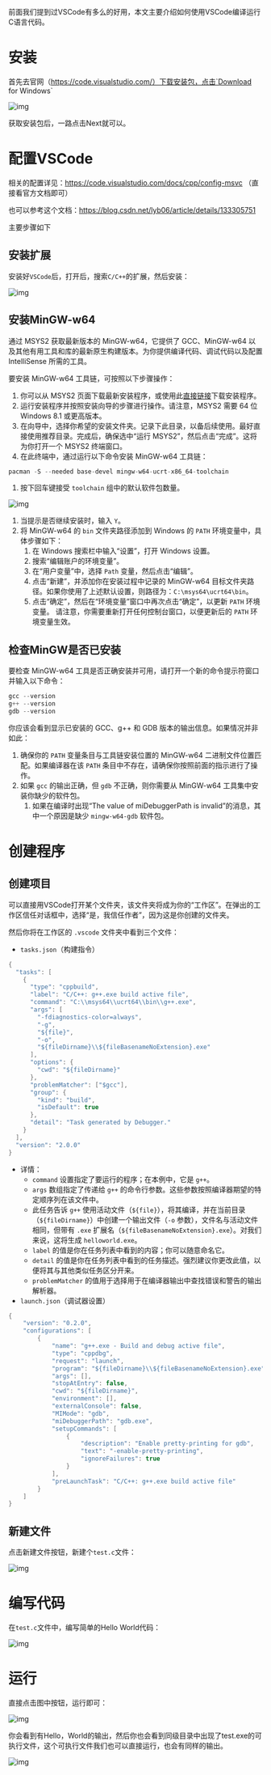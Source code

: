 前面我们提到过VSCode有多么的好用，本文主要介绍如何使用VSCode编译运行C语言代码。

# 安装

首先去官网（https://code.visualstudio.com/）下载安装包，点击`Download for Windows`

![img](https://lb3fn675fh.feishu.cn/space/api/box/stream/download/asynccode/?code=YzYyNDgyMzI2M2UxMGIyMWY1Y2RlZTI0NzkyOThkOWFfY0Q3eUdCU3ZGN3p0R09UQlBHZU83WFFTRTcyYXQ4NG9fVG9rZW46UGE3QmJuaWM1b3BhWWN4WXhUVmNaQ3NWblp6XzE3NDAyODM4NTI6MTc0MDI4NzQ1Ml9WNA)

获取安装包后，一路点击Next就可以。

# 配置VSCode

相关的配置详见：https://code.visualstudio.com/docs/cpp/config-msvc （直接看官方文档即可）

也可以参考这个文档：https://blog.csdn.net/lyb06/article/details/133305751

主要步骤如下

## 安装扩展

安装好`VSCode`后，打开后，搜索`C/C++`的扩展，然后安装：

![img](https://lb3fn675fh.feishu.cn/space/api/box/stream/download/asynccode/?code=MTY4NGMxZWNjMGFjN2E3NjI1NWI5ZTcxYmQxMDBlMzRfRXRLdDZNczF3b2lXZlkxN3FRNXdrS3JWa0lZNUFrM3dfVG9rZW46TWd4WGI0cmNWb2ZTZWp4V3hMeGNYRmJUblZnXzE3NDAyODM4NTI6MTc0MDI4NzQ1Ml9WNA)

## 安装MinGW-w64

通过 MSYS2 获取最新版本的 MinGW-w64，它提供了 GCC、MinGW-w64 以及其他有用工具和库的最新原生构建版本。为你提供编译代码、调试代码以及配置 IntelliSense 所需的工具。

要安装 MinGW-w64 工具链，可按照以下步骤操作：

1. 你可以从 MSYS2 页面下载最新安装程序，或使用此[直接链接](https://www.msys2.org/)下载安装程序。
2. 运行安装程序并按照安装向导的步骤进行操作。请注意，MSYS2 需要 64 位 Windows 8.1 或更高版本。
3. 在向导中，选择你希望的安装文件夹。记录下此目录，以备后续使用。最好直接使用推荐目录。完成后，确保选中“运行 MSYS2”，然后点击“完成”。这将为你打开一个 MSYS2 终端窗口。
4. 在此终端中，通过运行以下命令安装 MinGW-w64 工具链：

```C++
pacman -S --needed base-devel mingw-w64-ucrt-x86_64-toolchain
```

1. 按下回车键接受 `toolchain` 组中的默认软件包数量。

![img](https://lb3fn675fh.feishu.cn/space/api/box/stream/download/asynccode/?code=OGQ4YWM3ZDc2ZmU3MjMyNTM5YjY1ZGQ3NmFmMTdkZDNfcWxCb1h2SmF0UGlXSnREMW11NVNIVjE1TllKTVNxQU1fVG9rZW46RGt6N2JsQ01Ob2JQTWl4eDd1ZmNPMmdmbndiXzE3NDAyODM4NTI6MTc0MDI4NzQ1Ml9WNA)

1. 当提示是否继续安装时，输入 `Y`。
2. 将 MinGW-w64 的 `bin` 文件夹路径添加到 Windows 的 `PATH` 环境变量中，具体步骤如下：
   1. 在 Windows 搜索栏中输入“设置”，打开 Windows 设置。
   2. 搜索“编辑账户的环境变量”。
   3. 在“用户变量”中，选择 `Path` 变量，然后点击“编辑”。
   4. 点击“新建”，并添加你在安装过程中记录的 MinGW-w64 目标文件夹路径。如果你使用了上述默认设置，则路径为：`C:\msys64\ucrt64\bin`。
   5. 点击“确定”，然后在“环境变量”窗口中再次点击“确定”，以更新 `PATH` 环境变量。 请注意，你需要重新打开任何控制台窗口，以便更新后的 `PATH` 环境变量生效。

## 检查MinGW是否已安装

要检查 MinGW-w64 工具是否正确安装并可用，请打开一个新的命令提示符窗口并输入以下命令：

```C++
gcc --version
g++ --version
gdb --version
```

你应该会看到显示已安装的 GCC、g++ 和 GDB 版本的输出信息。如果情况并非如此：

1. 确保你的 `PATH` 变量条目与工具链安装位置的 MinGW-w64 二进制文件位置匹配。如果编译器在该 `PATH` 条目中不存在，请确保你按照前面的指示进行了操作。
2. 如果 `gcc` 的输出正确，但 `gdb` 不正确，则你需要从 MinGW-w64 工具集中安装你缺少的软件包。
   1. 如果在编译时出现“The value of miDebuggerPath is invalid”的消息，其中一个原因是缺少 `mingw-w64-gdb` 软件包。

# 创建程序

## 创建项目

可以直接用VSCode打开某个文件夹，该文件夹将成为你的“工作区”。在弹出的工作区信任对话框中，选择“是，我信任作者”，因为这是你创建的文件夹。

然后你将在工作区的 `.vscode` 文件夹中看到三个文件：

- `tasks.json`（构建指令）

```C++
{
  "tasks": [
    {
      "type": "cppbuild",
      "label": "C/C++: g++.exe build active file",
      "command": "C:\\msys64\\ucrt64\\bin\\g++.exe",
      "args": [
        "-fdiagnostics-color=always",
        "-g",
        "${file}",
        "-o",
        "${fileDirname}\\${fileBasenameNoExtension}.exe"
      ],
      "options": {
        "cwd": "${fileDirname}"
      },
      "problemMatcher": ["$gcc"],
      "group": {
        "kind": "build",
        "isDefault": true
      },
      "detail": "Task generated by Debugger."
    }
  ],
  "version": "2.0.0"
}
```

- 详情：
  - `command` 设置指定了要运行的程序；在本例中，它是 `g++`。
  - `args` 数组指定了传递给 `g++` 的命令行参数。这些参数按照编译器期望的特定顺序列在该文件中。
  - 此任务告诉 `g++` 使用活动文件（`${file}`），将其编译，并在当前目录（`${fileDirname}`）中创建一个输出文件（`-o` 参数），文件名与活动文件相同，但带有 `.exe` 扩展名（`${fileBasenameNoExtension}.exe`）。对我们来说，这将生成 `helloworld.exe`。
  - `label` 的值是你在任务列表中看到的内容；你可以随意命名它。
  - `detail` 的值是你在任务列表中看到的任务描述。强烈建议你更改此值，以便将其与其他类似任务区分开来。
  - `problemMatcher` 的值用于选择用于在编译器输出中查找错误和警告的输出解析器。
- `launch.json`（调试器设置）

```C++
{
    "version": "0.2.0",
    "configurations": [
        {
            "name": "g++.exe - Build and debug active file",
            "type": "cppdbg",
            "request": "launch",
            "program": "${fileDirname}\\${fileBasenameNoExtension}.exe",
            "args": [],
            "stopAtEntry": false,
            "cwd": "${fileDirname}",
            "environment": [],
            "externalConsole": false,
            "MIMode": "gdb",
            "miDebuggerPath": "gdb.exe",
            "setupCommands": [
                {
                    "description": "Enable pretty-printing for gdb",
                    "text": "-enable-pretty-printing",
                    "ignoreFailures": true
                }
            ],
            "preLaunchTask": "C/C++: g++.exe build active file"
        }
    ]
}
```

## 新建文件

点击新建文件按钮，新建个`test.c`文件：

![img](https://lb3fn675fh.feishu.cn/space/api/box/stream/download/asynccode/?code=OTJjMmMzZGYwMTc5YzYwOWYxYjI2MWNkZWY0NjAzZjVfNURKVGNIYk9RNjVWVG1BWVFKTkJWRWtpdmhDbVRGUkJfVG9rZW46THVPa2JZN1h0b3E0cVB4Q09XOGNPdDNObmdoXzE3NDAyODM4NTI6MTc0MDI4NzQ1Ml9WNA)

# 编写代码

在`test.c`文件中，编写简单的Hello World代码：

![img](https://lb3fn675fh.feishu.cn/space/api/box/stream/download/asynccode/?code=ZDA3ZWZmN2RmNTZiZDBmN2NjODIwOTI5YzFkZWE4Y2NfR2JWQ2FWU2pJOUhyQTNiVFJQMEJCa0ljYTZ1bFdDMEpfVG9rZW46VVY4SmJCbTBZb1NGUUR4MmpHemM1TXZIbk5jXzE3NDAyODM4NTI6MTc0MDI4NzQ1Ml9WNA)

# 运行

直接点击图中按钮，运行即可：

![img](https://lb3fn675fh.feishu.cn/space/api/box/stream/download/asynccode/?code=MzgxOGUwMGMyYmNjNWFjOGUxYjhkNmE2NWU5OWQyNzRfeHZHWWp6elpmSnJSVjRVNGFjM1BYRzJZbmJPbnF6WXZfVG9rZW46QmlJamJHcFFzb0xpYTZ4TDZRcmNzaHR5bmdmXzE3NDAyODM4NTI6MTc0MDI4NzQ1Ml9WNA)

你会看到有Hello，World的输出，然后你也会看到同级目录中出现了test.exe的可执行文件，这个可执行文件我们也可以直接运行，也会有同样的输出。

![img](https://lb3fn675fh.feishu.cn/space/api/box/stream/download/asynccode/?code=NjBhMWVmNjI5ZmE0OWNmNDZmN2U3ZWM5NWU3YTUwYmZfVm1IS2F5QVBIT1F6dW9jdXlvTXhyaE12RlVFS1VTT3lfVG9rZW46Qm1Sa2JCRUowb0k3bUZ4S2ExcmNwSnNObkc2XzE3NDAyODM4NTI6MTc0MDI4NzQ1Ml9WNA)